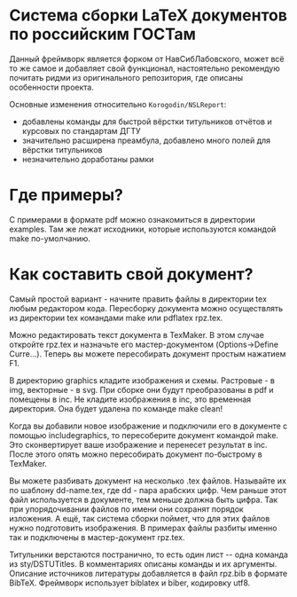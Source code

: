 Система сборки LaTeX документов по российским ГОСТам
===========

Данный фреймворк является форком от НавСибЛабовского, может всё то же самое и добавляет свой функционал, настоятельно рекомендую почитать ридми из оригинального репозитория, где описаны особенности проекта.

Основные изменения относительно `Korogodin/NSLReport`:
- добавлены команды для быстрой вёрстки титульников отчётов и курсовых по стандартам ДГТУ
- значительно расширена преамбула, добавлено много полей для вёрстки титульников
- незначительно доработаны рамки

# Где примеры?
С примерами в формате pdf можно ознакомиться в директории examples. Там же лежат исходники, которые используются командой make по-умолчанию.

# Как составить свой документ?
Самый простой вариант - начните править файлы в директории tex любым редактором кода. Пересборку документа можно осуществлять из директории tex командами make или pdflatex rpz.tex.

Можно редактировать текст документа в TexMaker. В этом случае откройте rpz.tex и назначьте его мастер-документом (Options->Define Curre...). Теперь вы можете пересобирать документ простым нажатием F1.

В директорию graphics кладите изображения и схемы. Растровые - в img, векторные - в svg. При сборке они будут преобразованы в pdf и помещены в inc. Не кладите изображения в inc, это временная директория. Она будет удалена по команде make clean!

Когда вы добавили новое изображение и подключили его в документе с помощью includegraphics, то пересоберите документ командой make. Это сконвертирует ваше изображение и перенесет результат в inc. После этого опять можно пересобирать документ по-быстрому в TexMaker.

Вы можете разбивать документ на несколько .tex файлов. Называйте их по шаблону dd-name.tex, где dd - пара арабских цифр. Чем раньше этот файл используется в документе, тем меньше должна быть цифра. Так при упорядочивании файлов по имени они сохранят порядок изложения. А ещё, так система сборки поймет, что для этих файлов нужно подготовить изображения.
В примерах файлы разбиты именно так и подключены в мастер-документ rpz.tex.

Титульники верстаются постранично, то есть один лист -- одна команда из sty/DSTUTitles. В комментариях описаны команды и их аргументы.
Описание источников литературы добавляется в файл rpz.bib в формате BibTeX. Фреймворк использует biblatex и biber, кодировку utf8.
